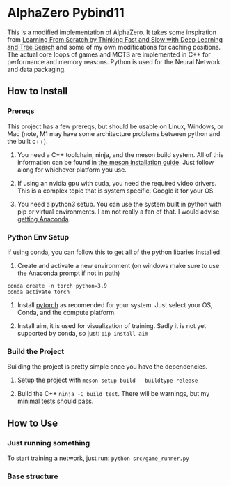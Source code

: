 # AlphaZero Pybind11

This is a modified implementation of AlphaZero. It takes some inspiration from [Learning From Scratch by Thinking Fast and Slow with Deep Learning and Tree Search](https://davidbarber.github.io/blog/2017/11/07/Learning-From-Scratch-by-Thinking-Fast-and-Slow-with-Deep-Learning-and-Tree-Search/) and some of my own modifications for caching positions. The actual core loops of games and MCTS are implemented in C++ for performance and memory reasons. Python is used for the Neural Network and data packaging.

## How to Install

### Prereqs

This project has a few prereqs, but should be usable on Linux, Windows, or Mac (note, M1 may have some architecture problems between python and the built c++).

1. You need a C++ toolchain, ninja, and the meson build system.
All of this information can be found in [the meson installation guide](https://mesonbuild.com/SimpleStart.html).
Just follow along for whichever platform you use.

1. If using an nvidia gpu with cuda, you need the required video drivers.
This is a complex topic that is system specific. Google it for your OS.

1. You need a python3 setup. You can use the system built in python with pip or virtual environments.
I am not really a fan of that. I would advise [getting Anaconda](https://www.anaconda.com/).

### Python Env Setup

If using conda, you can follow this to get all of the python libaries installed:

1. Create and activate a new environment (on windows make sure to use the Anaconda prompt if not in path)
```
conda create -n torch python=3.9
conda activate torch
```

1. Install [pytorch](https://pytorch.org/get-started/locally/) as recomended for your system. Just select your OS, Conda, and the compute platform.

1. Install aim, it is used for visualization of training. Sadly it is not yet supported by conda, so just: `pip install aim`

### Build the Project

Building the project is pretty simple once you have the dependencies.

1. Setup the project with `meson setup build --buildtype release`

1. Build the C++ `ninja -C build test`. There will be warnings, but my minimal tests should pass.

## How to Use

### Just running something

To start training a network, just run: `python src/game_runner.py`

### Base structure
